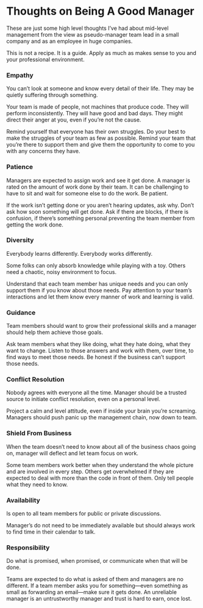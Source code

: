 # Thoughts on Being A Good Manager

These are just some high level thoughts I’ve had about mid-level management from the view as pseudo-manager team lead in a small company and as an employee in huge companies.

This is not a recipe. It is a guide. Apply as much as makes sense to you and your professional environment.

### Empathy

You can’t look at someone and know every detail of their life. They may be quietly suffering through something.

Your team is made of people, not machines that produce code. They will perform inconsistently. They will have good and bad days. They might direct their anger at you, even if you’re not the cause.

Remind yourself that everyone has their own struggles. Do your best to make the struggles of your team as few as possible. Remind your team that you’re there to support them and give them the opportunity to come to you with any concerns they have.

### Patience

Managers are expected to assign work and see it get done. A manager is rated on the amount of work done by their team. It can be challenging to have to sit and wait for someone else to do the work. Be patient.

If the work isn’t getting done or you aren’t hearing updates, ask why. Don’t ask how soon something will get done. Ask if there are blocks, if there is confusion, if there’s something personal preventing the team member from getting the work done.

### Diversity

Everybody learns differently. Everybody works differently.

Some folks can only absorb knowledge while playing with a toy. Others need a chaotic, noisy environment to focus.

Understand that each team member has unique needs and you can only support them if you know about those needs. Pay attention to your team’s interactions and let them know every manner of work and learning is valid.

### Guidance

Team members should want to grow their professional skills and a manager should help them achieve those goals.

Ask team members what they like doing, what they hate doing, what they want to change. Listen to those answers and work with them, over time, to find ways to meet those needs. Be honest if the business can’t support those needs.

### Conflict Resolution

Nobody agrees with everyone all the time. Manager should be a trusted source to initiate conflict resolution, even on a personal level. 

Project a calm and level attitude, even if inside your brain you’re screaming. Managers should push panic up the management chain, now down to team.

### Shield From Business

When the team doesn’t need to know about all of the business chaos going on, manager will deflect and let team focus on work.

Some team members work better when they understand the whole picture and are involved in every step. Others get overwhelmed if they are expected to deal with more than the code in front of them. Only tell people what they need to know.

### Availability

Is open to all team members for public or private discussions.

Manager’s do not need to be immediately available but should always work to find time in their calendar to talk.

### Responsibility

Do what is promised, when promised, or communicate when that will be done.

Teams are expected to do what is asked of them and managers are no different. If a team member asks you for something—even something as small as forwarding an email—make sure it gets done. An unreliable manager is an untrustworthy manager and trust is hard to earn, once lost.
